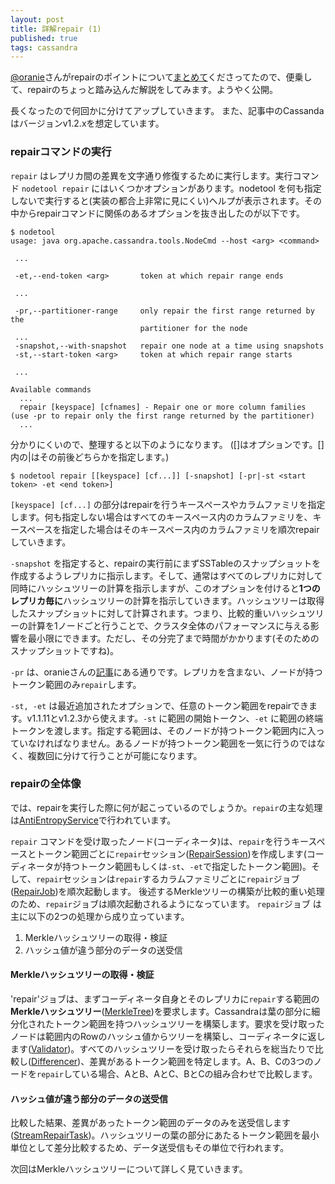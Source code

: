 ```yaml
---
layout: post
title: 詳解repair (1)
published: true
tags: cassandra
---
```


[@oranie](https://twitter.com/oranie)さんがrepairのポイントについて[まとめて](http://d.hatena.ne.jp/oranie/20130515/1368597421)くださってたので、便乗して、repairのちょっと踏み込んだ解説をしてみます。ようやく公開。

長くなったので何回かに分けてアップしていきます。
また、記事中のCassandaはバージョンv1.2.xを想定しています。

### repairコマンドの実行

`repair` はレプリカ間の差異を文字通り修復するために実行します。実行コマンド `nodetool repair` にはいくつかオプションがあります。nodetool を何も指定しないで実行すると(実装の都合上非常に見にくい)ヘルプが表示されます。その中からrepairコマンドに関係のあるオプションを抜き出したのが以下です。

    $ nodetool
    usage: java org.apache.cassandra.tools.NodeCmd --host <arg> <command>

     ...

     -et,--end-token <arg>       token at which repair range ends

     ...

     -pr,--partitioner-range     only repair the first range returned by the
                                 partitioner for the node
     ...
     -snapshot,--with-snapshot   repair one node at a time using snapshots
     -st,--start-token <arg>     token at which repair range starts

     ...

    Available commands
      ...
      repair [keyspace] [cfnames] - Repair one or more column families (use -pr to repair only the first range returned by the partitioner)
      ...

分かりにくいので、整理すると以下のようになります。 (\[\]はオプションです。\[\]内の\|はその前後どちらかを指定します。)

    $ nodetool repair [[keyspace] [cf...]] [-snapshot] [-pr|-st <start token> -et <end token>]

`[keyspace] [cf...]` の部分はrepairを行うキースペースやカラムファミリを指定します。何も指定しない場合はすべてのキースペース内のカラムファミリを、キースペースを指定した場合はそのキースペース内のカラムファミリを順次repairしていきます。

`-snapshot` を指定すると、repairの実行前にまずSSTableのスナップショットを作成するようレプリカに指示します。そして、通常はすべてのレプリカに対して同時にハッシュツリーの計算を指示しますが、このオプションを付けると**1つのレプリカ毎に**ハッシュツリーの計算を指示していきます。ハッシュツリーは取得したスナップショットに対して計算されます。つまり、比較的重いハッシュツリーの計算を1ノードごと行うことで、クラスタ全体のパフォーマンスに与える影響を最小限にできます。ただし、その分完了まで時間がかかります(そのためのスナップショットですね)。

`-pr` は、oranieさんの[記事](http://d.hatena.ne.jp/oranie/20130515/1368597421)にある通りです。レプリカを含まない、ノードが持つトークン範囲のみ`repair`します。

`-st, -et` は最近追加されたオプションで、任意のトークン範囲をrepairできます。v1.1.11とv1.2.3から使えます。`-st` に範囲の開始トークン、`-et` に範囲の終端トークンを渡します。指定する範囲は、そのノードが持つトークン範囲内に入っていなければなりません。あるノードが持つトークン範囲を一気に行うのではなく、複数回に分けて行うことが可能になります。

### repairの全体像

では、repairを実行した際に何が起こっているのでしょうか。`repair`の主な処理は[AntiEntropyService](https://github.com/apache/cassandra/blob/cassandra-1.2.5/src/java/org/apache/cassandra/service/AntiEntropyService.java)で行われています。

`repair` コマンドを受け取ったノード(コーディネータ)は、`repair`を行うキースペースとトークン範囲ごとに`repair`セッション([RepairSession](https://github.com/apache/cassandra/blob/cassandra-1.2.5/src/java/org/apache/cassandra/service/AntiEntropyService.java#L583))を作成します(コーディネータが持つトークン範囲もしくは`-st`、`-et`で指定したトークン範囲)。そして、`repair`セッションは`repair`するカラムファミリごとに`repair`ジョブ([RepairJob](https://github.com/apache/cassandra/blob/cassandra-1.2.5/src/java/org/apache/cassandra/service/AntiEntropyService.java#L810))を順次起動します。
後述するMerkleツリーの構築が比較的重い処理のため、`repair`ジョブは順次起動されるようになっています。
`repair`ジョブ は主に以下の2つの処理から成り立っています。

<ol>
  <li>Merkleハッシュツリーの取得・検証</li>
  <li>ハッシュ値が違う部分のデータの送受信</li>
</ol>

#### Merkleハッシュツリーの取得・検証

'repair'ジョブは、まずコーディネータ自身とそのレプリカに`repair`する範囲の**Merkleハッシュツリー**([MerkleTree](https://github.com/apache/cassandra/blob/cassandra-1.2.5/src/java/org/apache/cassandra/utils/MerkleTree.java))を要求します。Cassandraは葉の部分に細分化されたトークン範囲を持つハッシュツリーを構築します。要求を受け取ったノードは範囲内のRowのハッシュ値からツリーを構築し、コーディネータに返します([Validator](https://github.com/apache/cassandra/blob/cassandra-1.2.5/src/java/org/apache/cassandra/service/AntiEntropyService.java#L262))。すべてのハッシュツリーを受け取ったらそれらを総当たりで比較し([Differencer](https://github.com/apache/cassandra/blob/cassandra-1.2.5/src/java/org/apache/cassandra/service/AntiEntropyService.java#L956))、差異があるトークン範囲を特定します。A、B、Cの3つのノードを`repair`している場合、AとB、AとC、BとCの組み合わせで比較します。

#### ハッシュ値が違う部分のデータの送受信

比較した結果、差異があったトークン範囲のデータのみを送受信します([StreamRepairTask](https://github.com/apache/cassandra/blob/cassandra-1.2.5/src/java/org/apache/cassandra/streaming/StreamingRepairTask.java))。ハッシュツリーの葉の部分にあたるトークン範囲を最小単位として差分比較するため、データ送受信もその単位で行われます。

次回はMerkleハッシュツリーについて詳しく見ていきます。


